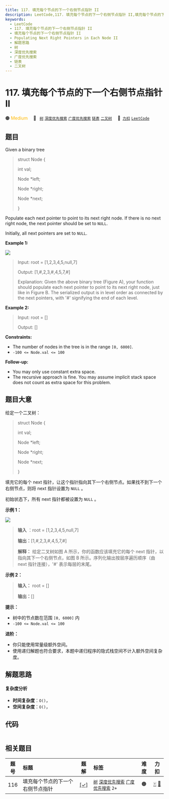 ```yaml
---
title: 117. 填充每个节点的下一个右侧节点指针 II
description: LeetCode,117. 填充每个节点的下一个右侧节点指针 II,填充每个节点的下一个右侧节点指针 II,Populating Next Right Pointers in Each Node II,解题思路,树,深度优先搜索,广度优先搜索,链表,二叉树
keywords:
  - LeetCode
  - 117. 填充每个节点的下一个右侧节点指针 II
  - 填充每个节点的下一个右侧节点指针 II
  - Populating Next Right Pointers in Each Node II
  - 解题思路
  - 树
  - 深度优先搜索
  - 广度优先搜索
  - 链表
  - 二叉树
---
```


# 117. 填充每个节点的下一个右侧节点指针 II

🟠 <font color=#ffb800>Medium</font>&emsp; 🔖&ensp; [`树`](/tag/tree.md) [`深度优先搜索`](/tag/depth-first-search.md) [`广度优先搜索`](/tag/breadth-first-search.md) [`链表`](/tag/linked-list.md) [`二叉树`](/tag/binary-tree.md)&emsp; 🔗&ensp;[`力扣`](https://leetcode.cn/problems/populating-next-right-pointers-in-each-node-ii) [`LeetCode`](https://leetcode.com/problems/populating-next-right-pointers-in-each-node-ii)

## 题目

Given a binary tree

> 
> 
> 
> 
> 
> struct Node {
> 
>   int val;
> 
>   Node *left;
> 
>   Node *right;
> 
>   Node *next;
> 
> }
> 
> 

Populate each next pointer to point to its next right node. If there is no
next right node, the next pointer should be set to `NULL`.

Initially, all next pointers are set to `NULL`.



**Example 1:**

![](https://assets.leetcode.com/uploads/2019/02/15/117_sample.png)

> Input: root = [1,2,3,4,5,null,7]
> 
> Output: [1,#,2,3,#,4,5,7,#]
> 
> Explanation: Given the above binary tree (Figure A), your function should populate each next pointer to point to its next right node, just like in Figure B. The serialized output is in level order as connected by the next pointers, with '#' signifying the end of each level.

**Example 2:**

> Input: root = []
> 
> Output: []

**Constraints:**

  * The number of nodes in the tree is in the range `[0, 6000]`.
  * `-100 <= Node.val <= 100`



**Follow-up:**

  * You may only use constant extra space.
  * The recursive approach is fine. You may assume implicit stack space does not count as extra space for this problem.


## 题目大意

给定一个二叉树：

> 
> 
> 
> 
> 
> struct Node {
> 
>   int val;
> 
>   Node *left;
> 
>   Node *right;
> 
>   Node *next;
> 
> }

填充它的每个 next 指针，让这个指针指向其下一个右侧节点。如果找不到下一个右侧节点，则将 next 指针设置为 `NULL` 。

初始状态下，所有 next 指针都被设置为 `NULL` 。



**示例 1：**

![](https://assets.leetcode.com/uploads/2019/02/15/117_sample.png)

> 
> 
> 
> 
> 
> **输入** ：root = [1,2,3,4,5,null,7]
> 
> **输出：**[1,#,2,3,#,4,5,7,#]
> 
> **解释：** 给定二叉树如图 A 所示，你的函数应该填充它的每个 next 指针，以指向其下一个右侧节点，如图 B 所示。序列化输出按层序遍历顺序（由 next 指针连接），'#' 表示每层的末尾。

**示例 2：**

> 
> 
> 
> 
> 
> **输入：** root = []
> 
> **输出：**[]
> 
> 



**提示：**

  * 树中的节点数在范围 `[0, 6000]` 内
  * `-100 <= Node.val <= 100`

**进阶：**

  * 你只能使用常量级额外空间。
  * 使用递归解题也符合要求，本题中递归程序的隐式栈空间不计入额外空间复杂度。


## 解题思路

#### 复杂度分析

- **时间复杂度**：`O()`，
- **空间复杂度**：`O()`，

## 代码

```javascript

```

## 相关题目

<!-- prettier-ignore -->
| 题号 | 标题 | 题解 | 标签 | 难度 | 力扣 |
| :------: | :------ | :------: | :------ | :------: | :------: |
| 116 | 填充每个节点的下一个右侧节点指针 | [[✓]](/problem/0116.md) |  [`树`](/tag/tree.md) [`深度优先搜索`](/tag/depth-first-search.md) [`广度优先搜索`](/tag/breadth-first-search.md) `2+` | 🟠 | [🀄️](https://leetcode.cn/problems/populating-next-right-pointers-in-each-node) [🔗](https://leetcode.com/problems/populating-next-right-pointers-in-each-node) |